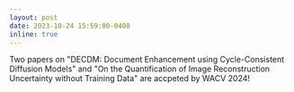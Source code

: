 ```yaml
---
layout: post
date: 2023-10-24 15:59:00-0400
inline: true
---
```


Two papers on "DECDM: Document Enhancement using Cycle-Consistent Diffusion Models" and "On the Quantification of Image Reconstruction Uncertainty without Training Data" are accpeted by WACV 2024! 
